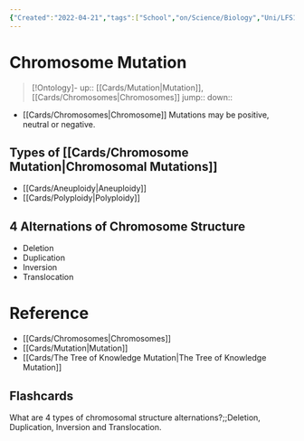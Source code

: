 ```yaml
---
{"Created":"2022-04-21","tags":["School","on/Science/Biology","Uni/LFS103","flashcards/LFS103"],"date created":"2022-04-21 Thu","edited":"2023-04-06 Thu","dg-publish":true,"permalink":"/cards/chromosome-mutation/","dgPassFrontmatter":true}
---
```


# Chromosome Mutation

> [!Ontology]-
> up:: [[Cards/Mutation\|Mutation]], [[Cards/Chromosomes\|Chromosomes]]
> jump::
> down:: 

- [[Cards/Chromosomes\|Chromosome]] Mutations may be positive, neutral or negative.

## Types of [[Cards/Chromosome Mutation\|Chromosomal Mutations]]

- [[Cards/Aneuploidy\|Aneuploidy]]
- [[Cards/Polyploidy\|Polyploidy]]

## 4 Alternations of Chromosome Structure

- Deletion
- Duplication
- Inversion
- Translocation

# Reference

- [[Cards/Chromosomes\|Chromosomes]]
- [[Cards/Mutation\|Mutation]]
- [[Cards/The Tree of Knowledge Mutation\|The Tree of Knowledge Mutation]]

## Flashcards

What are 4 types of chromosomal structure alternations?;;Deletion, Duplication, Inversion and Translocation.
<!--SR:!2024-09-06,4,130-->